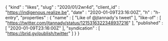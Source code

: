 {
  "kind" : "likes",
  "slug" : "2020/01/2wr4d",
  "client_id" : "https://indigenous.realize.be",
  "date" : "2020-01-09T23:16:00Z",
  "h" : "h-entry",
  "properties" : {
    "name" : [ "Like of @jtannady's tweet" ],
    "like-of" : [ "https://twitter.com/jtannady/status/1215316322348937216" ],
    "published" : [ "2020-01-09T23:16:00Z" ],
    "syndication" : [ "https://brid.gy/publish/twitter" ]
  }
}
